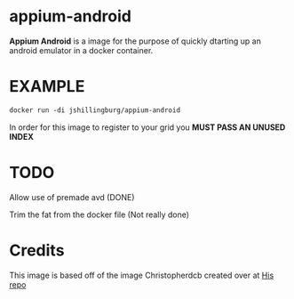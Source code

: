 # appium-android

**Appium Android** is a image for the purpose of quickly dtarting up an android emulator in a docker container.

# EXAMPLE
```html
docker run -di jshillingburg/appium-android
```

In order for this image to register to your grid you **MUST PASS AN UNUSED INDEX** 

# TODO
Allow use of premade avd (DONE)

Trim the fat from the docker file (Not really done)


# Credits
This image is based off of the image Christopherdcb created over at [His repo](https://hub.docker.com/r/cristopherdcb/appium-android/)
